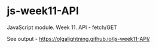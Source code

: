 # js-week11-API
JavaScript module. Week 11. API - fetch/GET

See output - https://olgalightning.github.io/js-week11-API/
